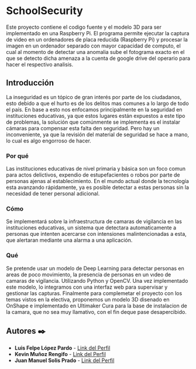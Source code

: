 # SchoolSecurity
Este proyecto contiene el codigo fuente y el modelo 3D para ser implementado en una Raspberry Pi.
El programa permite ejecutar la captura de video en un ordenadores de placa reducida (Raspberry Pi) y procesar la imagen en un ordenador separado con mayor capacidad de computo, el cual al momento de detectar una anomalia sube el fotograma exacto en el que se detecto dicha amenaza a la cuenta de google drive del operario para hacer el respectivo analisis.

## Introducción
La inseguridad es un tópico de gran interés por parte de los ciudadanos, esto debido a que el hurto es de los delitos mas comunes a lo largo de todo el país. En base a esto nos enfocamos principalmente en la seguridad en instituciones educativas, ya que estos lugares están expuestos a este tipo de problemas, la solución que comúnmente se implementa es el instalar cámaras para compensar esta falta den seguridad. Pero hay un inconveniente, ya que la revisión del material de seguridad se hace a mano, lo cual es algo engorroso de hacer.

### Por qué
Las instituciones educativas de nivel primaria y básica son un foco comun para actos delictivos, expendio de estupefacientes o robos por parte de personas ajenas al establecimiento. En el mundo actual donde la tecnología esta avanzando rápidamente, ya es posible detectar a estas personas sin la necesidad de tener personal adicional.

### Cómo
Se implementará sobre la infraestructura de camaras de vigilancia en las instituciones educativas, un sistema que detectara automaticamente a personas que intenten acercarse con intensiones malintencionadas a esta, que alertaran mediante una alarma a una aplicación.

### Qué
Se pretende usar un modelo de Deep Learning para detectar personas en areas de poco movimiento, la presencia de personas en un vıdeo de camaras de vigilancia. Utilizando Python y OpenCV. Una vez implementado este modelo, lo integramos con una interfaz web para supervisar y gestionar las capturas. Finalmente  para complemetar el proyecto con los temas vistos en la electiva, proponemos un modelo 3D disenado  en OnShape e implementado en Ultimaker Cura para la base de instalacion de la camara, que no sea muy llamativo, con el fin deque pase desapercibido.

## Autores ✒️
* **Luis Felpe López Pardo** - [Link del Perfil](https://github.com/lopepardo)
* **Kevin Muñoz Rengifo** - [Link del Perfil](https://github.com/kevinmuz55)
* **Juan Manuel Solis Prado** - [Link del Perfil](https://github.com/SlowProgrammer)
